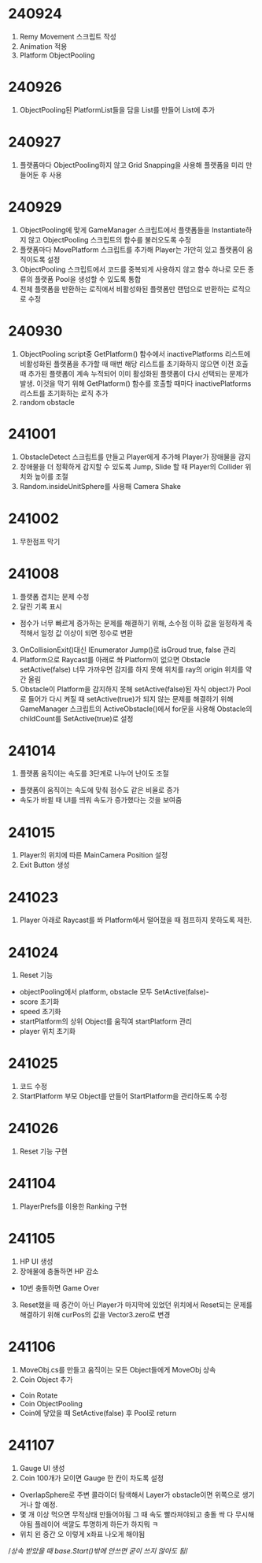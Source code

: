 # 240924
1. Remy Movement 스크립트 작성
2. Animation 적용
3. Platform ObjectPooling

# 240926
1. ObjectPooling된 PlatformList들을 담을 List를 만들어 List에 추가

# 240927
1. 플랫폼마다 ObjectPooling하지 않고 Grid Snapping을 사용해 플랫폼을 미리 만들어둔 후 사용

# 240929
1. ObjectPooling에 맞게 GameManager 스크립트에서 플랫폼들을 Instantiate하지 않고  ObjectPooling 스크립트의 함수를 불러오도록 수정
2. 플랫폼마다 MovePlatform 스크립트를 추가해 Player는 가만히 있고 플랫폼이 움직이도록 설정
3. ObjectPooling 스크립트에서 코드를 중복되게 사용하지 않고 함수 하나로 모든 종류의 플랫폼 Pool을 생성할 수 있도록 통합
4. 전체 플랫폼을 반환하는 로직에서 비활성화된 플랫폼만 랜덤으로 반환하는 로직으로 수정

# 240930
1. ObjectPooling script중 GetPlatform() 함수에서 inactivePlatforms 리스트에 비활성화된 플랫폼을 추가할 때 매번 해당 리스트를 초기화하지 않으면 이전 호출 때 추가된 플랫폼이 계속 누적되어 이미 활성화된 플랫폼이 다시 선택되는 문제가 발생. 이것을 막기 위해 GetPlatform() 함수를 호출할 때마다 inactivePlatforms 리스트를 초기화하는 로직 추가
2. random obstacle

# 241001
1. ObstacleDetect 스크립트를 만들고 Player에게 추가해 Player가 장애물을 감지
2. 장애물을 더 정확하게 감지할 수 있도록 Jump, Slide 할 때 Player의 Collider 위치와 높이를 조절
3. Random.insideUnitSphere를 사용해 Camera Shake

# 241002
1. 무한점프 막기

# 241008
1. 플랫폼 겹치는 문제 수정
2. 달린 기록 표시
- 점수가 너무 빠르게 증가하는 문제를 해결하기 위해, 소수점 이하 값을 일정하게 축적해서 일정 값 이상이 되면 정수로 변환
3. OnCollisionExit()대신 IEnumerator Jump()로 isGroud true, false 관리
4. Platform으로 Raycast를 아래로 쏴 Platform이 없으면 Obstacle setActive(false)
너무 가까우면 감지를 하지 못해 위치를 ray의 origin 위치를 약간 올림
5. Obstacle이 Platform을 감지하지 못해 setActive(false)된 자식 object가 Pool로 들어가 다시 켜질 때 setActive(true)가 되지 않는 문제를 해결하기 위해 GameManager 스크립트의 ActiveObstacle()에서 for문을 사용해 Obstacle의 childCount를 SetActive(true)로 설정

# 241014
1. 플랫폼 움직이는 속도를 3단계로 나누어 난이도 조절
- 플랫폼이 움직이는 속도에 맞춰 점수도 같은 비율로 증가
- 속도가 바뀔 때 UI를 띄워 속도가 증가했다는 것을 보여줌

# 241015
1. Player의 위치에 따른 MainCamera Position 설정
2. Exit Button 생성

# 241023
1. Player 아래로 Raycast를 쏴 Platform에서 떨어졌을 때 점프하지 못하도록 제한.

# 241024
1. Reset 기능
- objectPooling에서 platform, obstacle 모두 SetActive(false)- 
- score 초기화
- speed 초기화
- startPlatform의 상위 Object를 움직여 startPlatform 관리
- player 위치 초기화

# 241025
1. 코드 수정
2. StartPlatform 부모 Object를 만들어 StartPlatform을 관리하도록 수정

# 241026
1. Reset 기능 구현

# 241104
1. PlayerPrefs를 이용한 Ranking 구현

#  241105
1. HP UI 생성
2. 장애물에 충돌하면 HP 감소
- 10번 충돌하면 Game Over
3. Reset했을 때 중간이 아닌 Player가 마지막에 있었던 위치에서 Reset되는 문제를 해결하기 위해 curPos의 값을 Vector3.zero로 변경

# 241106
1. MoveObj.cs를 만들고 움직이는 모든 Object들에게 MoveObj 상속
2. Coin Object 추가
- Coin Rotate
- Coin ObjectPooling
- Coin에 닿았을 때 SetActive(false) 후 Pool로 return

# 241107
1. Gauge UI 생성
2. Coin 100개가 모이면 Gauge 한 칸이 차도록 설정



- OverlapSphere로 주변 콜라이더 탐색해서 Layer가 obstacle이면 위쪽으로 생기거나 할 예정.
- 몇 개 이상 먹으면 무적상태 만들어야됨
    그 때 속도 빨라져야되고 충돌 싹 다 무시해야됨
    플레이어 색깔도 투명하게 하든가 하지뭐 ㅋ
- 위치 왼 중간 오 이렇게 x좌표 나오게 해야됨


/*상속 받았을 때 base.Start()밖에 안쓰면 굳이 쓰지 않아도 됨*/